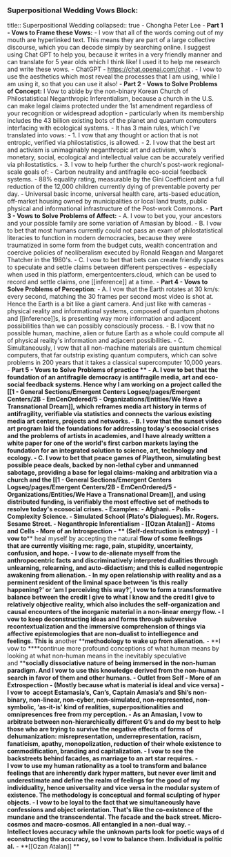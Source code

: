 ###  Superpositional Wedding Vows Block:
title:: Superpositional Wedding
collapsed:: true
	- Chongha Peter Lee
	- **Part 1 - Vows to Frame these Vows:**
		- I vow that all of the words coming out of my mouth are hyperlinked text. This means they are part of a large collective discourse, which you can decode simply by searching online. I suggest using Chat GPT to help you, because it writes in a very friendly manner and can translate for 5 year olds which I think like! I used it to help me research and write these vows.
		- ChatGPT - https://chat.openai.com/chat .
		- I vow to use the aesthetics which most reveal the processes that I am using, while I am using it, so that you can use it also!
	- **Part 2 - Vows to Solve Problems of Concept:** I Vow to abide by the non-binary Korean Church of Philostatistical Neganthropic Inferentialism, because a church in the U.S. can make legal claims protected under the 1st amendment regardless of your recognition or widespread adoption - particularly when its membership includes the 43 billion existing bots of the planet and quantum computers interfacing with ecological systems.
		- It has 3 main rules, which I've translated into vows:
			- 1. I vow that any thought or action that is not entropic, verified via philostatistics, is allowed.
			- 2. I vow that the best art and activism is unimaginably neganthropic art and activism, who's monetary, social, ecological and intellectual value can be accurately verified via philostatistics.
			- 3. I vow to help further the church's post-work regional-scale goals of:
				- Carbon neutrality and antifragile eco-social feedback systems.
				- 88% equality rating, measurable by the Gini Coefficient and a full reduction of the 12,000 children currently dying of preventable poverty per day.
				- Universal basic income, universal health care, arts-based education, off-market housing owned by municipalities or local land trusts, public physical and informational infrastructure of the Post-work Commons.
	- **Part 3 - Vows to Solve Problems of Affect:**
		- A. I vow to bet you, your ancestors and your possible family are some variation of Amasian by blood.
		- B. I vow to bet that most humans currently could not pass an exam of philostatistical literacies to function in modern democracies, because they were traumatized in some form from the budget cuts, wealth concentration and coercive policies of neoliberalism executed by Ronald Reagan and Margaret Thatcher in the 1980's.
		- C. I vow to bet that bets can create friendly spaces to speculate and settle claims between different perspectives - especially when used in this platform, emergentcenters.cloud, which can be used to record and settle claims, one [[inference]] at a time.
	- **Part 4 - Vows to Solve Problems of Perception**:
	- A. I vow that the Earth rotates at 30 km/s: every second, matching the 30 frames per second most video is shot at. Hence the Earth is a bit like a giant camera. And just like with cameras - physical reality and informational systems, composed of quantum photons and [[inference]]s, is presenting way more information and adjacent possibilities than we can possibly consciously process.
	- B. I vow that no possible human, machine, alien or future Earth as a whole could compute all of physical reality's information and adjacent possibilities.
	- C. Simultaneously, I vow that all non-machine materials are quantum chemical computers, that far outstrip existing quantum computers, which can solve problems in 200 years that it takes a classical supercomputer 10,000 years.
	- **Part 5 - Vows to Solve Problems of practice **
	- A. I vow to bet that the foundation of an antifragile democracy is antifragile media, art and eco-social feedback systems. Hence why I am working on a project called the [[1 - General Sections/Emergent Centers Logseq/pages/Emergent Centers/2B - EmCenOrdered/5 - Organizations/Entities/We Have a Transnational Dream]], which reframes media art history in terms of antifragility, verifiable via statistics and connects the various existing media art centers, projects and networks.
	- B. I vow that the sunset video art program laid the foundations for addressing today's ecosocial crises and the problems of artists in academies, and I have already written a white paper for one of the world's first carbon markets laying the foundation for an integrated solution to science, art, technology and ecology.
	- C. I vow to bet that peace games of Playtheon, simulating best possible peace deals, backed by non-lethal cyber and unmanned sabotage, providing a base for legal claims-making and arbitration via a church and the [[1 - General Sections/Emergent Centers Logseq/pages/Emergent Centers/2B - EmCenOrdered/5 - Organizations/Entities/We Have a Transnational Dream]], and using distributed funding, is verifiably the most effective set of methods to resolve today's ecosocial crises.
		- Examples:
			- Afghani.
			- Polis - Complexity Science.
			- Simulated School (Plato's Dialogues). Mr. Rogers. Sesame Street.
			- Neganthropic Inferentialism
	- [[Ozan Atalan]]
		- **Atoms and Cells**
		- **More of an Introspection**
		- ** (Self-destruction is entropy)**
		- **I vow to**** heal myself by accepting the natural ****flow ****of some feelings that ****are currently visiting me****: rage, pain, stupidity, uncertainty, confusion, and hope.**
		- **I vow to ****de-alienate myself from the anthropocentric facts and discriminatively interpreted dualities through unlearning, relearning, and auto-didactism; ****and this is called negentropic awakening from alienation.**
		- **In my open relationship with reality and as a perminent resident of the liminal space between ‘is this really happening?’ or ‘am I perceiving this way?’, I vow to form a transformative balance between the credit I give to what I know and the credit I give to relatively objective reality****, which also includes the self-organization and causal encounters of the inorganic material in a non-linear energy flow.******
		- **I vow to ****keep deconstructing ideas and forms through subversive recontextualization and the immersive comprehension of things via affective epistemologies**** that are non-dualist to intelliegence and feelings****. This is**** another ****methodology to wake up from alienation.**
		- **I vow to ****continue more profound conceptions of what human means by looking at what non-human means in the inevitably speculative and ****socially ****dissociative nature of being immersed in the non-human paradigm. And I vow to use this knowledge derived from the non-human search in favor of them and other humans.**
		- Outlet from Self
		- More of an Extrospection
		- (Mostly because what is material is ideal and vice versa)
		- **I vow to  ****accept Estamasia’s, Can’s, Captain Amasia’s and Shi’s non-binary, non-linear, non-cyber, non-simulated, non-represented, non-symbolic, ‘as-it-is’ kind of realities, superpositionalities and omnipresences free from my perception.**
		- **As an Amasian, I vow to arbitrate between non-hierarchically different G’s and do my best to help those who are trying to survive the negative effects of forms of dehumanization: misrepresentation, underrepresentation, racism, fanaticism, apathy, monopolization, reduction of their whole existence to commodification, branding and capitalization.**
		- **I vow to see the backstreets behind facades, as marriage to an art star requires.**
		- **I ****vow**** ****to**** ****use my human rationality as a tool to transform and balance feelings that are inherently dark hyper matters, but never ever limit and underestimate and define the realm of feelings for the good of my individuality, hence universality and vice versa in the modular system of existence. The methodology is conceptual and formal sculpting of hyper objects.******
		- **I vow to be loyal to the fact that we simultaneously have confessions and object orientation. That's like the co-existence of the mundane and the transcendental. The facade and the back street. Micro****-****cosmos and macro****-****cosmos. All entangled in a non-dual way.**
		- **Intellect**** ****loves**** ****accuracy**** ****while**** ****the**** ****unknown**** ****part****s**** ****look**** ****for**** ****poetic**** ****ways**** of ****deconstructing**** ****the**** ****accuracy****, ****so**** I ****vow**** ****to**** ****balance**** ****them****. ****Individual**** is ****political****.**
		- **[[Ozan Atalan]] **